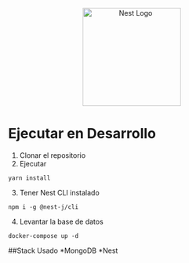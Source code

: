 <p align="center">
  <a href="http://nestjs.com/" target="blank"><img src="https://iili.io/H4W5iZP.md.png" width="200" alt="Nest Logo" /></a>
</p>

# Ejecutar en Desarrollo

1. Clonar el repositorio
2. Ejecutar

```
yarn install
```

3. Tener Nest CLI instalado

```
npm i -g @nest-j/cli
```

4. Levantar la base de datos

```
docker-compose up -d
```

##Stack Usado
*MongoDB
*Nest
